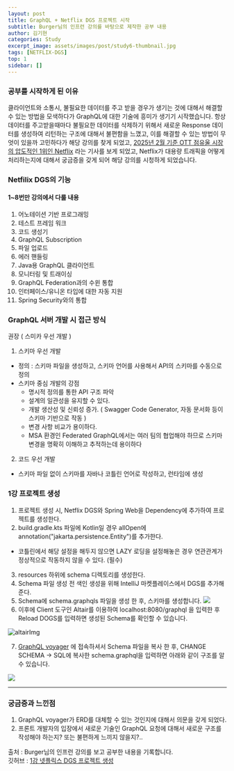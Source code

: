 ```yaml
---
layout: post
title: GraphQL + Netflix DGS 프로젝트 시작
subtitle: Burger님의 인프런 강의를 바탕으로 제작한 공부 내용
author: 김기현
categories: Study
excerpt_image: assets/images/post/study6-thumbnail.jpg
tags: [NETFLIX-DGS]
top: 1
sidebar: []
---
```


### 공부를 시작하게 된 이유
클라이언트와 소통시, 불필요한 데이터를 주고 받을 경우가 생기는 것에 대해서 해결할 수 있는 방법을 모색하다가
GraphQL에 대한 기술에 흥미가 생기기 시작했습니다. 항상 데이터를 주고받을때마다 불필요한 데이터를 삭제하기 위해서
새로운 Response 데이터를 생성하여 리턴하는 구조에 대해서 불편함을 느꼈고, 이를 해결할 수 있는 방법이 무엇이 있을까
고민하다가 해당 강의를 찾게 되었고, [2025년 2월 기준 OTT 점유울 시장의 압도적인 1위인 Netflix](https://ddaily.co.kr/m/page/view/2025021812420068344)
라는 기사를 보게 되었고, Netflix가 대용량 트래픽을 어떻게 처리하는지에 대해서 궁금증을 갖게 되어 해당 강의를
시청하게 되었습니다.

### Netfilix DGS의 기능
#### 1~8번만 강의에서 다룰 내용

1. 어노테이션 기반 프로그래밍
2. 테스트 프레임 워크
3. 코드 생성기
4. GraphQL Subscription
5. 파일 업로드
6. 에러 핸들링
7. Java용 GraphQL 클라이언트
8. 모니터링 및 트래이싱
9. GraphQL Federation과의 수윈 통합
10. 인터페이스/유니온 타입에 대한 자동 지원
11. Spring Security와의 통합


### GraphQL 서버 개발 시 접근 방식
권장 ( 스미카 우선 개발 )
1. 스키마 우선 개발
  - 정의 : 스키마 파일을 생성하고, 스키마 언어를 사용해서 API의 스키마를 수동으로 정의
  - 스키마 중심 개발의 강점
    - 명시적 정의를 통한 API 구조 파악
    - 설계의 일관성을 유지할 수 있다.
    - 개발 생산성 및 신뢰성 증가. ( Swagger Code Generator, 자동 문서화 등이 스키마 기반으로 작동 )
    - 변경 사항 비교가 용이하다.
    - MSA 환경인 Federated GraphQL에서는 여러 팀의 협업해야 하므로 스키마 변경을 명확히 이해하고 추적하는데 용이하다
2. 코드 우선 개발
  - 스키마 파일 없이 스키마를 자바나 코틀린 언어로 작성하고, 런타임에 생성


### 1강 프로젝트 생성
1. 프로젝트 생성 시, Netflix DGS와 Spring Web을 Dependency에 추가하여 프로젝트를 생성한다.
2. build.gradle.kts 파일에 Kotlin일 경우 allOpen에 annotation("jakarta.persistence.Entity")를 추가한다.
  - 코틀린에서 해당 설정을 해두지 않으면 LAZY 로딩을 설정해놓은 경우 연관관계가 정상적으로 작동하지 않을 수 있다. (필수)
3. resources 하위에 schema 디렉토리를 생성한다.
4. Schema 파일 생성 전 색인 생성을 위해 IntelliJ 마켓플레이스에서 DGS를 추가해준다.
5. Schema에 schema.graphqls 파일을 생성 한 후, 스키마를 생성합니다.
   <img src="https://i.postimg.cc/GtmbnhQD/22.png"/>
6. 이후에 Client 도구인 Altair를 이용하여 localhost:8080/graphql 을 입력한 후 Reload DOGS를 입력하면 생성된 Schema를 확인할 수 있습니다.

<img src="https://i.postimg.cc/j5XR1JzK/11.png" alt="altairImg"/>

7. [GraphQL voyager](https://graphql-kit.com/graphql-voyager/) 에 접속하셔서 Schema
   파일을 복사 한 후, CHANGE SCHEMA -> SQL에 복사한 schema.graphql을 입력하면 아래와 같이 구조를
   알 수 있습니다.

<img src="https://i.postimg.cc/tTXjFC8c/33.png">

---
### 궁금증과 느낀점
1. GraphQL voyager가 ERD를 대체할 수 있는 것인지에 대해서 의문을 갖게 되었다.
2. 프론트 개발자의 입장에서 새로운 기술인 GraphQL 요청에 대해서 새로운 구조를 작성해야 하는지? 또는 불편하게 느끼지 않을지?..


출처 : Burger님의 인프런 강의를 보고 공부한 내용을 기록합니다.  
깃허브 : [1강 넷플릭스 DGS 프로젝트 생성](https://github.com/BE-AlexKim/netflixdgs_study/tree/1%EA%B0%95_DGS_%ED%94%84%EB%A1%9C%EC%A0%9D%ED%8A%B8_%EC%8B%9C%EC%9E%91)
